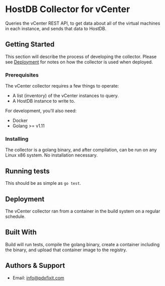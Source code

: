 # HostDB Collector for vCenter

Queries the vCenter REST API, to get data about all of the virtual machines in each instance, and sends that data to HostDB.

## Getting Started

This section will describe the process of developing the collector.
Please see [Deployment](#deployment) for notes on how the collector is used when deployed.

### Prerequisites

The vCenter collector requires a few things to operate:

* A list (inventory) of the vCenter instances to query.
* A HostDB instance to write to.

For development, you'll also need:

* Docker
* Golang >= v1.11

### Installing

The collector is a golang binary, and after compilation, can be run on any Linux x86 system. No installation necessary.

## Running tests

This should be as simple as `go test`.

## Deployment

The vCenter collector ran from a container in the build system on a regular schedule.

## Built With

Build will run tests, compile the golang binary, create a container including the binary, and upload that container image to the registry.

## Authors & Support

- Email: info@pdxfixit.com
